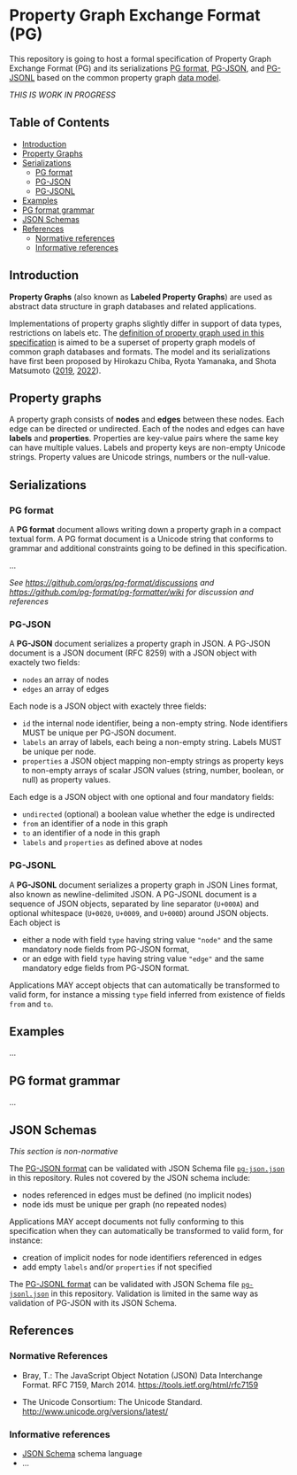 # Property Graph Exchange Format (PG)

This repository is going to host a formal specification of Property Graph Exchange Format (PG) and its serializations [PG format](#pg-format), [PG-JSON](#pg-json), and [PG-JSONL](#pg-jsonl) based on the common property graph [data model](#property-graphs).

*THIS IS WORK IN PROGRESS*

## Table of Contents

- [Introduction](#introduction)
- [Property Graphs](#property-graphs)
- [Serializations](#serializations)
  - [PG format](#pg-format)
  - [PG-JSON](#pg-json)
  - [PG-JSONL](#pg-jsonl)
- [Examples](#examples)
- [PG format grammar](#pg-format-grammar)
- [JSON Schemas](#json-schemas)
- [References](#references)
  - [Normative references](#normative-references)
  - [Informative references](#informative-references)

## Introduction

**Property Graphs** (also known as **Labeled Property Graphs**) are used as
abstract data structure in graph databases and related applications. 

Implementations of property graphs slightly differ in support of data types,
restrictions on labels etc. The [definition of property graph used in this
specification](#property-graphs) is aimed to be a superset of property graph
models of common graph databases and formats. The model and its serializations
have first been proposed by Hirokazu Chiba, Ryota Yamanaka, and Shota Matsumoto
([2019](https://arxiv.org/abs/1907.03936),
[2022](https://arxiv.org/abs/2203.06393)).


## Property graphs

A property graph consists of **nodes** and **edges** between these nodes. Each
edge can be directed or undirected.  Each of the nodes and edges can have
**labels** and **properties**. Properties are key-value pairs where the same
key can have multiple values. Labels and property keys are non-empty Unicode strings.
Property values are Unicode strings, numbers or the null-value.


## Serializations

### PG format

A **PG format** document allows writing down a property graph in a compact textual
form. A PG format document is a Unicode string that conforms to grammar and
additional constraints going to be defined in this specification.

...

*See <https://github.com/orgs/pg-format/discussions> and <https://github.com/pg-format/pg-formatter/wiki> for discussion and references*


### PG-JSON

A **PG-JSON** document serializes a property graph in JSON. A PG-JSON document is a JSON 
document (RFC 8259) with a JSON object with exactely two fields:

- `nodes` an array of nodes
- `edges` an array of edges

Each node is a JSON object with exactely three fields:

- `id` the internal node identifier, being a non-empty string. Node identifiers MUST be unique per PG-JSON document.
- `labels` an array of labels, each being a non-empty string. Labels MUST be unique per node.
- `properties` a JSON object mapping non-empty strings as property keys to non-empty arrays of scalar JSON values (string, number, boolean, or null) as property values.

Each edge is a JSON object with one optional and four mandatory fields:

- `undirected` (optional) a boolean value whether the edge is undirected
- `from` an identifier of a node in this graph
- `to` an identifier of a node in this graph
- `labels` and `properties` as defined above at nodes

### PG-JSONL

A **PG-JSONL** document serializes a property graph in JSON Lines format, also
known as newline-delimited JSON. A PG-JSONL document is a sequence of JSON
objects, separated by line separator (`U+000A`) and optional whitespace
(`U+0020`, `U+0009`, and `U+000D`) around JSON objects. Each object is

- either a node with field `type` having string value `"node"` and the same mandatory node fields from PG-JSON format,
- or an edge with field `type` having string value `"edge"` and the same mandatory edge fields from PG-JSON format.

Applications MAY accept objects that can automatically be transformed to valid
form, for instance a missing `type` field inferred from existence of fields
`from` and `to`.

## Examples

...

## PG format grammar

...

## JSON Schemas

*This section is non-normative*

The [PG-JSON format](#pg-json) can be validated with JSON Schema file [`pg-json.json`](schema/pg-json.json) in this repository. Rules not covered by the JSON schema include:

- nodes referenced in edges must be defined (no implicit nodes)
- node ids must be unique per graph (no repeated nodes)

Applications MAY accept documents not fully conforming to this specification when they can automatically be transformed to valid form, for instance:

- creation of implicit nodes for node identifiers referenced in edges
- add empty `labels` and/or `properties` if not specified

The [PG-JSONL format](#pg-jsonl) can be validated with JSON Schema file [`pg-jsonl.json`](schema/pg-jsonl.json) in this repository. Validation is limited in the same way as validation of PG-JSON with its JSON Schema.


## References

### Normative References

- Bray, T.: The JavaScript Object Notation (JSON) Data Interchange Format.
  RFC 7159, March 2014. <https://tools.ietf.org/html/rfc7159>

- The Unicode Consortium: The Unicode Standard.
  <http://www.unicode.org/versions/latest/>

### Informative references

- [JSON Schema](https://json-schema.org/) schema language
- ...

